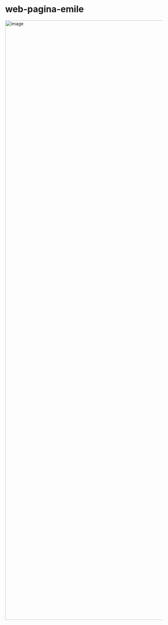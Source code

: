 # web-pagina-emile

<img width="1920" alt="image" src="https://user-images.githubusercontent.com/112861160/206809920-5f1f71fd-13c4-4f28-bd0d-9ce12c53e903.png">
